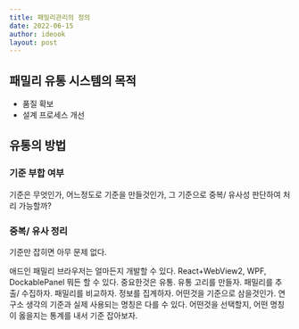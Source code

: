 ```yaml
---
title: 패밀리관리의 정의
date: 2022-06-15
author: ideook
layout: post
---
```


## 패밀리 유통 시스템의 목적

- 품질 확보
- 설계 프로세스 개선

## 유통의 방법

### 기준 부합 여부

기준은 무엇인가, 어느정도로 기준을 만들것인가, 그 기준으로 중복/ 유사성 판단하여 처리 가능할까?



### 중복/ 유사 정리

기준만 잡히면 아무 문제 없다.


애드인 패밀리 브라우저는 얼마든지 개발할 수 있다. React+WebView2, WPF, DockablePanel 뭐든 할 수 있다. 중요한것은 유통. 유통 고리를 만들자. 패밀리를 추출/ 수집하자. 패밀리를 비교하자. 정보를 집계하자. 어떤것을 기준으로 삼을것인가. 연구소 생각의 기준과 실제 사용되는 명칭은 다를 수 있다. 어떤것을 선택할지, 어떤 명칭이 옳을지는 통계를 내서 기준 잡아보자.
